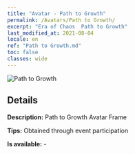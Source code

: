 ```yaml
---
title: "Avatar - Path to Growth"
permalink: /Avatars/Path to Growth/
excerpt: "Era of Chaos  Path to Growth"
last_modified_at: 2021-08-04
locale: en
ref: "Path to Growth.md"
toc: false
classes: wide
---
```

 ![Path to Growth](/images/a/avatarFrame_68.png)

## Details

 **Description:** Path to Growth Avatar Frame 

 **Tips:** Obtained through event participation 

 **Is available:**  - 

